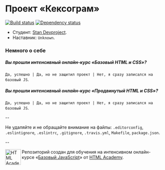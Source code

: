 # Проект «Кексограм»

[![Build status][travis-image]][travis-url]
[![Dependency status][dependency-image]][dependency-url]

* Студент: [Stan Devproject](https://htmlacademy.ru/profile/id85318).
* Наставник: `Unknown`.

### Немного о себе

##### Вы прошли интенсивный онлайн-курс «Базовый HTML и CSS»?
`Да, успешно | Да, но не защитил проект | Нет, я сразу записался на базовый JS`.

##### Вы прошли интенсивный онлайн-курс «Продвинутый HTML и CSS»?
`Да, успешно | Да, но не защитил проект | Нет, я сразу записался на базовый JS`.

--

Не удаляйте и не обращайте внимание на файлы: `.editorconfig`, `.eslintignore`, `.eslintrc`, `.gitignore`, `.travis.yml`, `Makefile`, `package.json`.

--

<a href="https://htmlacademy.ru/js_intensive"><img align="left" width="50" height="50" title="HTML Academy" src="https://htmlacademy.ru/static/img/logo-github-javascript.svg"></a>

Репозиторий создан для обучения на интенсивном онлайн-курсе «[Базовый JavaScript](https://htmlacademy.ru/js_intensive)» от [HTML Academy](https://htmlacademy.ru).

[travis-image]: https://travis-ci.org/js-htmlacademy/85318-keksogram.svg?branch=master
[travis-url]: https://travis-ci.org/js-htmlacademy/85318-keksogram
[dependency-image]: https://david-dm.org/js-htmlacademy/85318-keksogram.svg?style=flat-square
[dependency-url]: https://david-dm.org/js-htmlacademy/85318-keksogram

